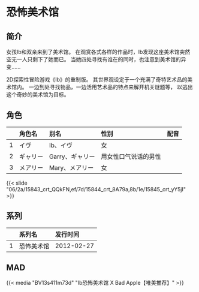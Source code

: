 # 恐怖美术馆


## 简介

女孩Ib和双亲来到了美术馆。
在观赏各式各样的作品时，Ib发现这座美术馆突然空无一人只剩下了她而已。
当她四处寻找有谁在的同时，也注意到美术馆的异变……

2D探索性冒险游戏《Ib》的重制版。
其世界观设定于一个充满了奇特艺术品的美术馆内。
一边到处寻找物品，一边活用艺术品的特点来解开机关谜题等，
以逃出这个奇妙的美术馆为目标。






## 角色

|     |   角色名   |   别名  | 性别 |  配音  |
|:--- |:------  |:----      |:---  |:--   |
| 1 | イヴ | Ib、イヴ | 女 |  |
| 2 | ギャリー | Garry、ギャリー | 用女性口气说话的男性 |  |
| 3 | メアリー | Mary、メアリー | 女 |  |

{{< slide "06/2a/15843_crt_QQkFN,ef/7d/15844_crt_8A79a,8b/1e/15845_crt_yY5jI" >}}

## 系列

|     |   系列名   |   发行时间  |
|:---   |:------  |:----      |
| 1 | 恐怖美术馆 | 2012-02-27 |

<!--
## 配乐

{{< music auto="https://y.qq.com/n/yqq/album/.html" >}}
-->

## MAD

{{< media "BV13s411m73d" "Ib恐怖美术馆 X Bad Apple【唯美推荐】" >}}




